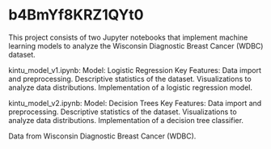 # b4BmYf8KRZ1QYt0

This project consists of two Jupyter notebooks that implement machine learning models to analyze the Wisconsin Diagnostic Breast Cancer (WDBC) dataset.

kintu_model_v1.ipynb:
Model: Logistic Regression
Key Features:
Data import and preprocessing.
Descriptive statistics of the dataset.
Visualizations to analyze data distributions.
Implementation of a logistic regression model.

kintu_model_v2.ipynb:
Model: Decision Trees
Key Features:
Data import and preprocessing.
Descriptive statistics of the dataset.
Visualizations to analyze data distributions.
Implementation of a decision tree classifier.

Data from Wisconsin Diagnostic Breast Cancer (WDBC).
